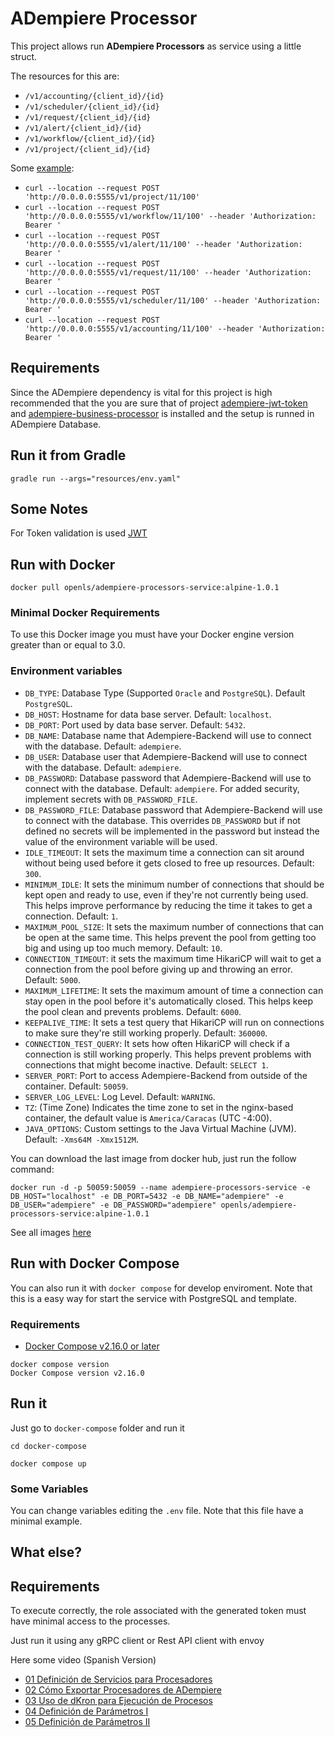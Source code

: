 # ADempiere Processor

This project allows run **ADempiere Processors** as service using a little struct.

The resources for this are:

- `/v1/accounting/{client_id}/{id}`
- `/v1/scheduler/{client_id}/{id}`
- `/v1/request/{client_id}/{id}`
- `/v1/alert/{client_id}/{id}`
- `/v1/workflow/{client_id}/{id}`
- `/v1/project/{client_id}/{id}`

Some [example](https://documenter.getpostman.com/view/18440575/2s9YR83ChQ):

- `curl --location --request POST 'http://0.0.0.0:5555/v1/project/11/100'`
- `curl --location --request POST 'http://0.0.0.0:5555/v1/workflow/11/100' --header 'Authorization: Bearer '`
- `curl --location --request POST 'http://0.0.0.0:5555/v1/alert/11/100' --header 'Authorization: Bearer '`
- `curl --location --request POST 'http://0.0.0.0:5555/v1/request/11/100' --header 'Authorization: Bearer '`
- `curl --location --request POST 'http://0.0.0.0:5555/v1/scheduler/11/100' --header 'Authorization: Bearer '`
- `curl --location --request POST 'http://0.0.0.0:5555/v1/accounting/11/100' --header 'Authorization: Bearer '`

## Requirements
 
Since the ADempiere dependency is vital for this project is high recommended that the you are sure that of project [adempiere-jwt-token](https://github.com/adempiere/adempiere-jwt-token) and [adempiere-business-processor](https://github.com/adempiere/adempiere-business-processors) is installed and the setup is runned in ADempiere Database.

## Run it from Gradle

```Shell
gradle run --args="resources/env.yaml"
```


## Some Notes

For Token validation is used [JWT](https://www.viralpatel.net/java-create-validate-jwt-token/)

## Run with Docker

```Shell
docker pull openls/adempiere-processors-service:alpine-1.0.1
```

### Minimal Docker Requirements
To use this Docker image you must have your Docker engine version greater than or equal to 3.0.

### Environment variables
 * `DB_TYPE`: Database Type (Supported `Oracle` and `PostgreSQL`). Default `PostgreSQL`.
 * `DB_HOST`: Hostname for data base server. Default: `localhost`.
 * `DB_PORT`: Port used by data base server. Default: `5432`.
 * `DB_NAME`: Database name that Adempiere-Backend will use to connect with the database. Default: `adempiere`.
 * `DB_USER`: Database user that Adempiere-Backend will use to connect with the database. Default: `adempiere`.
 * `DB_PASSWORD`: Database password that Adempiere-Backend will use to connect with the database. Default: `adempiere`. For added security, implement secrets with `DB_PASSWORD_FILE`.
 * `DB_PASSWORD_FILE`: Database password that Adempiere-Backend will use to connect with the database. This overrides `DB_PASSWORD` but if not defined no secrets will be implemented in the password but instead the value of the environment variable will be used.
 * `IDLE_TIMEOUT`: It sets the maximum time a connection can sit around without being used before it gets closed to free up resources. Default: `300`.
 * `MINIMUM_IDLE`: It sets the minimum number of connections that should be kept open and ready to use, even if they're not currently being used. This helps improve performance by reducing the time it takes to get a connection. Default: `1`.
 * `MAXIMUM_POOL_SIZE`: It sets the maximum number of connections that can be open at the same time. This helps prevent the pool from getting too big and using up too much memory. Default: `10`.
 * `CONNECTION_TIMEOUT`: it sets the maximum time HikariCP will wait to get a connection from the pool before giving up and throwing an error. Default: `5000`.
 * `MAXIMUM_LIFETIME`: It sets the maximum amount of time a connection can stay open in the pool before it's automatically closed. This helps keep the pool clean and prevents problems. Default: `6000`.
 * `KEEPALIVE_TIME`: It sets a test query that HikariCP will run on connections to make sure they're still working properly. Default: `360000`.
 * `CONNECTION_TEST_QUERY`: It sets how often HikariCP will check if a connection is still working properly. This helps prevent problems with connections that might become inactive. Default: `SELECT 1`.
 * `SERVER_PORT`: Port to access Adempiere-Backend from outside of the container. Default: `50059`.
 * `SERVER_LOG_LEVEL`: Log Level. Default: `WARNING`.
 * `TZ`: (Time Zone) Indicates the time zone to set in the nginx-based container, the default value is `America/Caracas` (UTC -4:00).
 * `JAVA_OPTIONS`: Custom settings to the Java Virtual Machine (JVM). Default: `-Xms64M -Xmx1512M`.

You can download the last image from docker hub, just run the follow command:

```Shell
docker run -d -p 50059:50059 --name adempiere-processors-service -e DB_HOST="localhost" -e DB_PORT=5432 -e DB_NAME="adempiere" -e DB_USER="adempiere" -e DB_PASSWORD="adempiere" openls/adempiere-processors-service:alpine-1.0.1
```

See all images [here](https://hub.docker.com/r/openls/adempiere-processors-service)

## Run with Docker Compose

You can also run it with `docker compose` for develop enviroment. Note that this is a easy way for start the service with PostgreSQL and template.

### Requirements

- [Docker Compose v2.16.0 or later](https://docs.docker.com/compose/install/linux/)

```Shell
docker compose version
Docker Compose version v2.16.0
```

## Run it

Just go to `docker-compose` folder and run it

```Shell
cd docker-compose
```

```Shell
docker compose up
```

### Some Variables

You can change variables editing the `.env` file. Note that this file have a minimal example.


## What else?

## Requirements
To execute correctly, the role associated with the generated token must have minimal access to the processes.

Just run it using any gRPC client or Rest API client with envoy

Here some video (Spanish Version)

- [01 Definición de Servicios para Procesadores](https://www.loom.com/share/7c14ffbad8444430a809836867728f1e?sid=59c59671-0e41-4f08-8a77-f9277da2d132)
- [02 Cómo Exportar Procesadores de ADempiere](https://www.loom.com/share/1b00a0512f8244fea098b02e32d9fc28?sid=08e6a94b-52c2-4b13-99f5-c4c7427332ef)
- [03 Uso de dKron para Ejecución de Procesos](https://www.loom.com/share/3d8850daca1b45cea43d402c1191ef81?sid=85ca2797-a406-437f-a70f-a84b33fc8f6b)
- [04 Definición de Parámetros I](https://www.loom.com/share/a54d18a96fa54ae4bf01e438aef4c616?sid=c66825e0-2f93-40d3-8565-d42e9ddb9d98)
- [05 Definición de Parámetros II](https://www.loom.com/share/54c8789b39bc4d0abefb0618e2a74dd8?sid=b85d27fd-55ae-400b-a90a-dc405b149b52)
